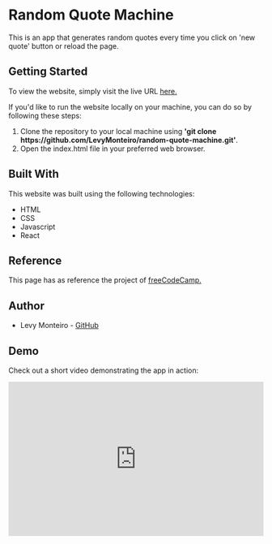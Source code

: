 # Random Quote Machine
This is an app that generates random quotes every time you click on 'new quote' button or reload the page.

## Getting Started
To view the website, simply visit the live URL <a href="https://random-quote-machine-levymonteiro.vercel.app/" target="_blank">here.</a>

If you'd like to run the website locally on your machine, you can do so by following these steps:
<ol>
<li>Clone the repository to your local machine using <strong>'git clone https://github.com/LevyMonteiro/random-quote-machine.git'</strong>.</li>
<li>Open the index.html file in your preferred web browser.</li>
</ol>

## Built With
This website was built using the following technologies:
<ul>
<li>HTML</li>
<li>CSS</li>
<li>Javascript</li>
<li>React</li>
</ul>

## Reference
This page has as reference the project of <a href="https://www.freecodecamp.org/learn" target="_blank">freeCodeCamp.<a>

## Author
<ul>
<li>Levy Monteiro - <a href="https://github.com/LevyMonteiro" target="_blank">GitHub</a></li>
</ul>

## Demo
Check out a short video demonstrating the app in action:

<div style="padding-bottom:60.25%; position:relative; display:block; width: 100%">
	<iframe src="https://app.vidcast.io/share/embed/01acc62e-6557-4c77-8d9c-6d14e4ba9563" width="100%" height="100%" title="June 08, 2023 at 5:28 PM" frameborder="0" loading="lazy" allowfullscreen style="position:absolute; top:0; left: 0"></iframe>
</div>
